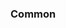 <!-- Space: Projects -->
<!-- Parent: ZshVscodium -->
<!-- Title: Examples ZshVscodium -->
<!-- Label: Examples -->
<!-- Include: ./../disclaimer.md -->
<!-- Include: ac:toc -->

### Common
